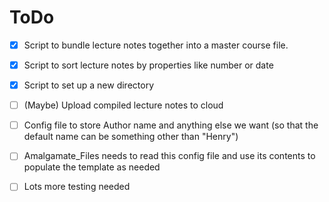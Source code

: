 # ToDo


- [x] Script to bundle lecture notes together into a master course file.
- [x] Script to sort lecture notes by properties like number or date
- [x] Script to set up a new directory
- [ ] (Maybe) Upload compiled lecture notes to cloud

- [ ] Config file to store Author name and anything else we want (so that the default name can be something other than "Henry")
- [ ] Amalgamate_Files needs to read this config file and use its contents to populate the template as needed

- [ ] Lots more testing needed

